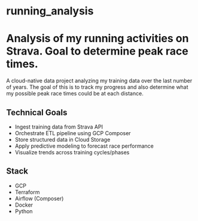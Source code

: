 # running_analysis
# Analysis of my running activities on Strava. Goal to determine peak race times.

A cloud-native data project analyzing my training data over the last number of years. The goal of this is to track my progress and also determine what my possible peak race times could be at each distance.

## Technical Goals
- Ingest training data from Strava API
- Orchestrate ETL pipeline using GCP Composer
- Store structured data in Cloud Storage
- Apply predictive modeling to forecast race performance
- Visualize trends across training cycles/phases

## Stack
- GCP
- Terraform
- Airflow (Composer)
- Docker
- Python
